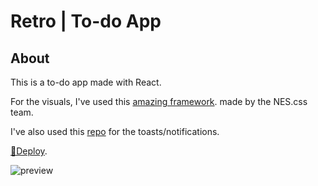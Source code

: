 # Retro | To-do App

## About

This is a to-do app made with React.

For the visuals, I've used this [amazing framework](https://github.com/nostalgic-css/NES.css). made by the NES.css team.

I've also used this [repo](https://react-hot-toast.com/) for the toasts/notifications.

[🔸Deploy](https://retrotodoapp.vercel.app/).

<img src="https://iili.io/HTL4A8u.png" alt="preview" border="0">
